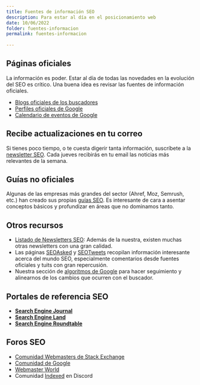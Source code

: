 ```yaml
---
title: Fuentes de información SEO
description: Para estar al día en el posicionamiento web
date: 10/06/2022
folder: fuentes-informacion
permalink: fuentes-informacion
  
---
```



## Páginas oficiales

La información es poder. Estar al día de todas las novedades en la evolución del SEO es crítico. Una buena idea es revisar las fuentes de información oficiales.

- [Blogs oficiales de los buscadores](https://chuletaseo.com/blogs-oficiales) 
- [Perfiles oficiales de Google](https://chuletaseo.com/perfiles-oficiales-google)
- [Calendario de eventos de Google](https://www.google.com/webmasters/connect/?hl=es)

## Recibe actualizaciones en tu correo

Si tienes poco tiempo, o te cuesta digerir tanta información, suscríbete a la [newsletter SEO](https://newsletter.chuletaseo.com). Cada jueves recibirás en tu email las noticias más relevantes de la semana.

## Guías no oficiales

Algunas de las empresas más grandes del sector (Ahref, Moz, Semrush, etc.) han creado sus propias [guías SEO](https://chuletaseo.com/guias-seo). Es interesante de cara a asentar conceptos básicos y profundizar en áreas que no dominamos tanto.

## Otros recursos

- [Listado de Newsletters SEO](https://chuletaseo.com/newsletter-seo): Además de la nuestra, existen muchas otras newsletters con una gran calidad.
- Las páginas [SEOAsked](https://seoasked.com/)  y [SEOTweets](https://seotweets.io/) recopilan información interesante acerca del mundo SEO, especialmente comentarios desde fuentes oficiales y tuits con gran repercusión.
- Nuestra sección de [algoritmos de Google](https://chuletaseo.com/algoritmos-google) para hacer seguimiento y alinearnos de los cambios que ocurren con el buscador.

## Portales de referencia SEO

- **[Search Engine Journal](https://www.searchenginejournal.com/)**  
- **[Search Engine Land](https://searchengineland.com/)**  
- **[Search Engine Roundtable](https://www.seroundtable.com/)**  


## Foros SEO

- [Comunidad Webmasters de Stack Exchange](https://webmasters.stackexchange.com/questions)
- [Comunidad de Google](https://support.google.com/webmasters/community/?hl=en&gpf=%23!forum%2Fwebmasters)
- [Webmaster World](https://www.webmasterworld.com/)
- Comunidad [Indexed](https://discord.com/invite/w6DneAXrGd) en Discord

<!--stackedit_data:
eyJoaXN0b3J5IjpbMjI4NzcyMTQzLC0xMzQyNDI2ODg2LC00MD
gyOTE3MjIsLTc3NTA0MTM0MCwxNzU1MjU5MTEzLC0xMzg4ODQ5
MTYzLDUxMzY1MzQwMSwxNDM3MjY3NTc1XX0=
-->